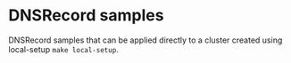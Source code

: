 # DNSRecord samples

DNSRecord samples that can be applied directly to a cluster created using local-setup `make local-setup`.
